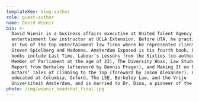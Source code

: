 ```yaml
---
templateKey: blog-author
role: guest-author
name: David Wienir
bio: >-
  David Wienir is a business affairs executive at United Talent Agency and
  entertainment law instructor at UCLA Extension. Before UTA, he practiced law
  at two of the top entertainment law firms where he represented clients such as
  Steven Spielberg and Madonna. Amsterdam Exposed is his fourth book. Previous
  books include Last Time, Labour’s Lessons from the Sixties (co-authored with a
  Member of Parliament at the age of 23), The Diversity Hoax, Law Students
  Report from Berkeley (afterword by Dennis Prager), and Making It on Broadway,
  Actors’ Tales of Climbing to the Top (foreword by Jason Alexander). He was
  educated at Columbia, Oxford, The LSE, Berkeley Law, and the Vrije
  Universiteit Amsterdam, and is married to Dr. Dina, a pioneer of the medical cannabis movement and the inspiration for the Nancy Botwin character in the show Weeds. They live in West Hollywood with their teacup Brazilian Yorkie named Lola.
photo: /img/wienir_headshot_final.jpg
---
```

